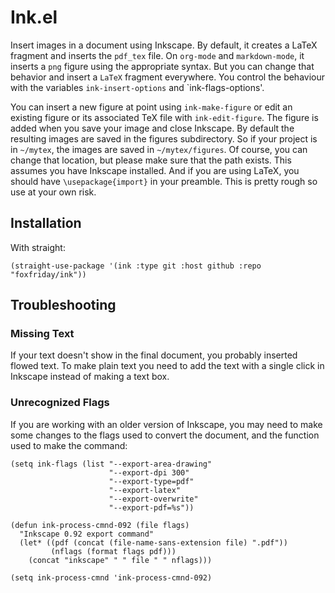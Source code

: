 
# Ink.el

Insert images in a document using Inkscape. By default, it creates a LaTeX
fragment and inserts the `pdf_tex` file. On `org-mode` and `markdown-mode`, it
inserts a `png` figure using the appropriate syntax. But you can change that behavior and insert a `LaTeX` fragment everywhere. You control the behaviour with the variables `ink-insert-options` and `ink-flags-options'.

You can insert a new figure at point using `ink-make-figure` or edit an existing
figure or its associated TeX file with `ink-edit-figure`. The figure is added
when you save your image and close Inkscape. By default the resulting images are
saved in the figures subdirectory. So if your project is in `~/mytex`, the
images are saved in `~/mytex/figures`. Of course, you can change that location,
but please make sure that the path exists. This assumes you have Inkscape
installed. And if you are using LaTeX, you should have `\usepackage{import}` in
your preamble. This is pretty rough so use at your own risk.

## Installation

With straight:

``` elisp
(straight-use-package '(ink :type git :host github :repo "foxfriday/ink"))
```

## Troubleshooting

### Missing Text

If your text doesn't show in the final document, you probably inserted flowed text. To make plain text you need to add the text with a single click in Inkscape instead of making a text box.

### Unrecognized Flags

If you are working with an older version of Inkscape, you may need to make some changes to the flags used to convert the document, and the function used to make the command:

``` elisp
(setq ink-flags (list "--export-area-drawing"
                      "--export-dpi 300"
                      "--export-type=pdf"
                      "--export-latex"
                      "--export-overwrite"
                      "--export-pdf=%s"))

(defun ink-process-cmnd-092 (file flags)
  "Inkscape 0.92 export command"
  (let* ((pdf (concat (file-name-sans-extension file) ".pdf"))
         (nflags (format flags pdf)))
    (concat "inkscape" " " file " " nflags)))

(setq ink-process-cmnd 'ink-process-cmnd-092)
```
